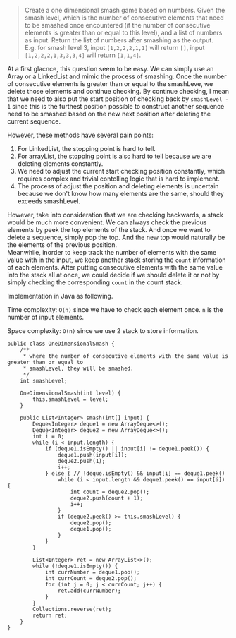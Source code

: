 > Create a one dimensional smash game based on numbers. Given the smash level, which is the number of consecutive elements that need to be smashed once encountered (if the number of consecutive elements is greater than or equal to this level), and a list of numbers as input. Return the list of numbers after smashing as the output.     
> E.g. for smash level 3, input `[1,2,2,2,1,1]` will return `[]`, input `[1,2,2,2,1,3,3,3,4]` will return `[1,1,4]`. 

At a first glacnce, this question seem to be easy. We can simply use an Array or a LinkedList and mimic the process of smashing. Once the number of consecutive elements is greater than or equal to the smashLeve, we delete those elements and continue checking. By continue checking, I mean that we need to also put the start position of checking back by `smashLevel - 1` since this is the furthest position possible to construct another sequence need to be smashed based on the new next position after deleting the current sequence. 

However, these methods have several pain points:

1. For LinkedList, the stopping point is hard to tell.    
2. For arrayList, the stopping point is also hard to tell because we are deleting elements constantly. 
3. We need to adjust the current start checking position constantly, which requires complex and trivial contolling logic that is hard to implement.    
4. The process of adjust the position and deleting elements is uncertain because we don't know how many elements are the same, should they exceeds smashLevel. 

However, take into consideration that we are checking backwards, a stack would be much more convenient. We can always check the previous elements by peek the top elements of the stack. And once we want to delete a sequence, simply pop the top. And the new top would naturally be the elements of the previous position.     
Meanwhile, inorder to keep track the number of elements with the same value with in the input, we keep another stack storing the `count` information of each elements. After putting consecutive elements with the same value into the stack all at once, we could decide if we should delete it or not by simply checking the corresponding `count` in the count stack. 

Implementation in Java as following. 

Time complexity: `O(n)` since we have to check each element once. `n` is the number of input elements. 

Space complexity: `O(n)` since we use 2 stack to store information. 

```
public class OneDimensionalSmash {
	/**
	 * where the number of consecutive elements with the same value is greater than or equal to
	 * smashLevel, they will be smashed. 
	 */
	int smashLevel;
	
	OneDimensionalSmash(int level) {
		this.smashLevel = level;
	}
	
	public List<Integer> smash(int[] input) {
		Deque<Integer> deque1 = new ArrayDeque<>();
		Deque<Integer> deque2 = new ArrayDeque<>();
		int i = 0;
		while (i < input.length) {
			if (deque1.isEmpty() || input[i] != deque1.peek()) {
				deque1.push(input[i]);
				deque2.push(1);
				i++;
			} else { // !deque.isEmpty() && input[i] == deque1.peek()
				while (i < input.length && deque1.peek() == input[i]) {
					int count = deque2.pop();
					deque2.push(count + 1);
					i++;
				}
				if (deque2.peek() >= this.smashLevel) {
					deque2.pop();
					deque1.pop();
				}
			}
		}
		
		List<Integer> ret = new ArrayList<>();
		while (!deque1.isEmpty()) {
			int currNumber = deque1.pop();
			int currCount = deque2.pop();
			for (int j = 0; j < currCount; j++) {
				ret.add(currNumber);
			}
		}
		Collections.reverse(ret);
		return ret;
	}
}

```
